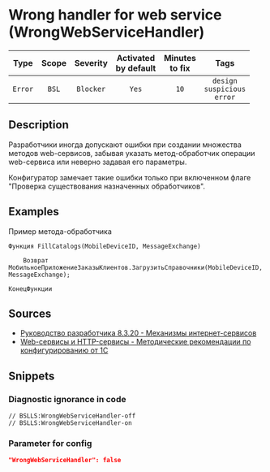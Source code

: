 # Wrong handler for web service (WrongWebServiceHandler)

|  Type   | Scope | Severity  |    Activated<br>by default    |    Minutes<br>to fix    |                      Tags                       |
|:-------:|:-----:|:---------:|:-----------------------------:|:-----------------------:|:-----------------------------------------------:|
| `Error` | `BSL` | `Blocker` |             `Yes`             |          `10`           |       `design`<br>`suspicious`<br>`error`       |

<!-- Блоки выше заполняются автоматически, не трогать -->
## Description
<!-- Описание диагностики заполняется вручную. Необходимо понятным языком описать смысл и схему работу -->
Разработчики иногда допускают ошибки при создании множества методов web-сервисов, забывая указать метод-обработчик операции web-сервиса или неверно задавая его параметры.

Конфигуратор замечает такие ошибки только при включенном флаге "Проверка существования назначенных обработчиков".

## Examples
<!-- В данном разделе приводятся примеры, на которые диагностика срабатывает, а также можно привести пример, как можно исправить ситуацию -->
Пример метода-обработчика
```bsl
Функция FillCatalogs(MobileDeviceID, MessageExchange)
	
	Возврат МобильноеПриложениеЗаказыКлиентов.ЗагрузитьСправочники(MobileDeviceID, MessageExchange);
	
КонецФункции
```

## Sources
<!-- Необходимо указывать ссылки на все источники, из которых почерпнута информация для создания диагностики -->
<!-- Примеры источников

* Источник: [Стандарт: Тексты модулей](https://its.1c.ru/db/v8std#content:456:hdoc)
* Полезная информация: [Отказ от использования модальных окон](https://its.1c.ru/db/metod8dev#content:5272:hdoc)
* Источник: [Cognitive complexity, ver. 1.4](https://www.sonarsource.com/docs/CognitiveComplexity.pdf) -->
* [Руководство разработчика 8.3.20 - Механизмы интернет-сервисов](https://its.1c.ru/db/v8320doc#bookmark:dev:TI000000783)
* [Web-сервисы и HTTP-сервисы - Методические рекомендации по конфигурированию от 1С](https://its.1c.ru/db/metod8dev/browse/13/-1/1989/2565/2567/2590)

## Snippets

<!-- Блоки ниже заполняются автоматически, не трогать -->
### Diagnostic ignorance in code

```bsl
// BSLLS:WrongWebServiceHandler-off
// BSLLS:WrongWebServiceHandler-on
```

### Parameter for config

```json
"WrongWebServiceHandler": false
```
